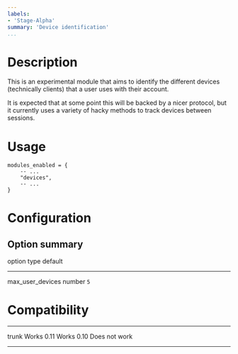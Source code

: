 ```yaml
---
labels:
- 'Stage-Alpha'
summary: 'Device identification'
...
```


Description
============

This is an experimental module that aims to identify the different
devices (technically clients) that a user uses with their account.

It is expected that at some point this will be backed by a nicer protocol,
but it currently uses a variety of hacky methods to track devices between
sessions.

Usage
=====

``` {.lua}
modules_enabled = {
    -- ...
    "devices",
    -- ...
}
```

Configuration
=============

Option summary
--------------

  option                         type                    default
  ------------------------------ ----------------------- -----------
  max\_user\_devices             number                  `5`


Compatibility
=============

  ------- -----------------------
  trunk   Works
  0.11    Works
  0.10    Does not work
  ------- -----------------------
